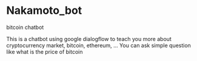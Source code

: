 # Nakamoto_bot
bitcoin chatbot

This is a chatbot using google dialogflow to teach you more about cryptocurrency market, bitcoin, ethereum, ...
You can ask simple question like what is the price of bitcoin
